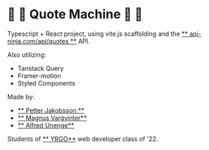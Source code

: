# :dragon: :leaves: Quote Machine :dragon: :leaves:
Typescript + React project, using vite.js scaffolding and the [** api-ninja.com/api/quotes **](https://api-ninjas.com/api/) API. 

Also utilizing: 
- Tanstack Query
- Framer-motion
- Styled Components

Made by: 
- [** Petter Jakobsson **](https://github.com/jaken92)
- [** Magnus Vargvinter**](https://github.com/MagnusVV)
- [** Alfred Unenge**](https://github.com/alun0511) 

Students of [** YRGO**](https://www.yrgo.se/utbildningar/webbutvecklare/ "YRGO") web developer class of '22.
